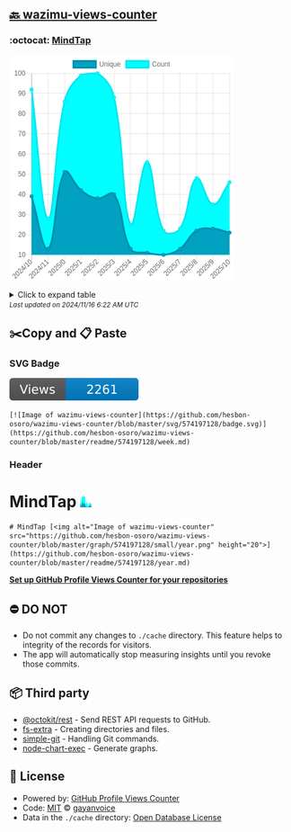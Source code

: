 ## [🔙 wazimu-views-counter](https://github.com/hesbon-osoro/wazimu-views-counter)

### :octocat: [MindTap](https://github.com/hesbon-osoro/MindTap)
![Image of wazimu-views-counter](https://github.com/hesbon-osoro/wazimu-views-counter/blob/master/graph/574197128/large/year.png)

<details>
	<summary>Click to expand table</summary>
	<h2>:calendar: Year Page Views Table</h2>
<table>
	<tr>
		<th>
			Last Updated
		</th>
		<th>
			Unique
		</th>
		<th>
			Count
		</th>
	</tr>
	<tr>
		<td>
			<code>2024/11/1</code>
		</td>
		<td>
			<code>21</code>
		</td>
		<td>
			<code>46</code>
		</td>
	</tr>
	<tr>
		<td>
			<code>2024/10/1</code>
		</td>
		<td>
			<code>23</code>
		</td>
		<td>
			<code>35</code>
		</td>
	</tr>
	<tr>
		<td>
			<code>2024/9/1</code>
		</td>
		<td>
			<code>22</code>
		</td>
		<td>
			<code>48</code>
		</td>
	</tr>
	<tr>
		<td>
			<code>2024/8/1</code>
		</td>
		<td>
			<code>13</code>
		</td>
		<td>
			<code>23</code>
		</td>
	</tr>
	<tr>
		<td>
			<code>2024/7/1</code>
		</td>
		<td>
			<code>10</code>
		</td>
		<td>
			<code>22</code>
		</td>
	</tr>
	<tr>
		<td>
			<code>2024/6/1</code>
		</td>
		<td>
			<code>11</code>
		</td>
		<td>
			<code>56</code>
		</td>
	</tr>
	<tr>
		<td>
			<code>2024/5/1</code>
		</td>
		<td>
			<code>13</code>
		</td>
		<td>
			<code>25</code>
		</td>
	</tr>
	<tr>
		<td>
			<code>2024/4/1</code>
		</td>
		<td>
			<code>40</code>
		</td>
		<td>
			<code>88</code>
		</td>
	</tr>
	<tr>
		<td>
			<code>2024/3/1</code>
		</td>
		<td>
			<code>38</code>
		</td>
		<td>
			<code>100</code>
		</td>
	</tr>
	<tr>
		<td>
			<code>2024/2/1</code>
		</td>
		<td>
			<code>42</code>
		</td>
		<td>
			<code>99</code>
		</td>
	</tr>
	<tr>
		<td>
			<code>2024/1/1</code>
		</td>
		<td>
			<code>51</code>
		</td>
		<td>
			<code>86</code>
		</td>
	</tr>
	<tr>
		<td>
			<code>2023/12/1</code>
		</td>
		<td>
			<code>13</code>
		</td>
		<td>
			<code>28</code>
		</td>
	</tr>
	<tr>
		<td>
			<code>2023/11/1</code>
		</td>
		<td>
			<code>39</code>
		</td>
		<td>
			<code>92</code>
		</td>
	</tr>
</table>

</details>
<small><i>Last updated on 2024/11/16 6:22 AM UTC</i></small>

## ✂️Copy and 📋 Paste
### SVG Badge
[![Image of wazimu-views-counter](https://github.com/hesbon-osoro/wazimu-views-counter/blob/master/svg/574197128/badge.svg)](https://github.com/hesbon-osoro/wazimu-views-counter/blob/master/readme/574197128/week.md)
```readme
[![Image of wazimu-views-counter](https://github.com/hesbon-osoro/wazimu-views-counter/blob/master/svg/574197128/badge.svg)](https://github.com/hesbon-osoro/wazimu-views-counter/blob/master/readme/574197128/week.md)
```
### Header
# MindTap [<img alt="Image of wazimu-views-counter" src="https://github.com/hesbon-osoro/wazimu-views-counter/blob/master/graph/574197128/small/year.png" height="20">](https://github.com/hesbon-osoro/wazimu-views-counter/blob/master/readme/574197128/year.md)
```readme
# MindTap [<img alt="Image of wazimu-views-counter" src="https://github.com/hesbon-osoro/wazimu-views-counter/blob/master/graph/574197128/small/year.png" height="20">](https://github.com/hesbon-osoro/wazimu-views-counter/blob/master/readme/574197128/year.md)
```
[**Set up GitHub Profile Views Counter for your repositories**](https://github.com/gayanvoice/github-profile-views-counter)
## ⛔ DO NOT
- Do not commit any changes to `./cache` directory. This feature helps to integrity of the records for visitors.
- The app will automatically stop measuring insights until you revoke those commits.
## 📦 Third party

- [@octokit/rest](https://www.npmjs.com/package/@octokit/rest) - Send REST API requests to GitHub.
- [fs-extra](https://www.npmjs.com/package/fs-extra) - Creating directories and files.
- [simple-git](https://www.npmjs.com/package/simple-git) - Handling Git commands.
- [node-chart-exec](https://www.npmjs.com/package/node-chart-exec) - Generate graphs.
## 📄 License
- Powered by: [GitHub Profile Views Counter](https://github.com/gayanvoice/github-profile-views-counter)
- Code: [MIT](./LICENSE) © [gayanvoice](https://github.com/gayanvoice/github-profile-views-counter)
- Data in the `./cache` directory: [Open Database License](https://opendatacommons.org/licenses/odbl/1-0/)